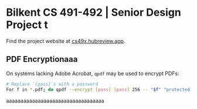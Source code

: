 # Bilkent CS 491-492 | Senior Design Project t

Find the project website at [cs49x.hubreview.app](https://cs49x.hubreview.app).

## PDF Encryptionaaa

On systems lacking Adobe Acrobat, `qpdf` may be used to encrypt PDFs:

```sh
# Replace `[pass]`s with a password
For f in *.pdf; do qpdf --encrypt [pass] [pass] 256 -- "$f" "protected-$f"; done
```

aaaaaaaaaaaaaaaaaaaaaaaaaaaaaaaaaa

